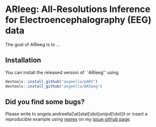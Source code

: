 
# ARIeeg: All-Resolutions Inference for Electroencephalography (EEG) data

<!-- badges: start -->
<!-- badges: end -->

The goal of ARIeeg is to ...

## Installation

You can install the released version of ``ARIeeg'' using  

``` r
devtools::install_github("angeella/pARI")
devtools::install_github("angeella/ARIeeg")
```



## Did you find some bugs?

Please write to angela.andreella[\at]stat[\dot]unipd[\dot]it or insert a reproducible example using [reprex](https://github.com/tidyverse/reprex) on my [issue github page](https://github.com/angeella/ARIeeg/issues).



